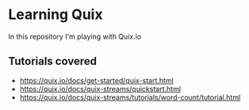 # Learning Quix
In this repository I'm playing with Quix.io

## Tutorials covered
- https://quix.io/docs/get-started/quix-start.html
- https://quix.io/docs/quix-streams/quickstart.html
- https://quix.io/docs/quix-streams/tutorials/word-count/tutorial.html